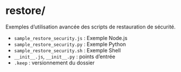 # restore/

Exemples d’utilisation avancée des scripts de restauration de sécurité.

- `sample_restore_security.js` : Exemple Node.js
- `sample_restore_security.py` : Exemple Python
- `sample_restore_security.sh` : Exemple Shell
- `__init__.js`, `__init__.py` : points d’entrée
- `.keep` : versionnement du dossier
